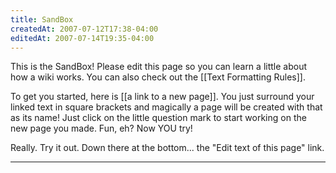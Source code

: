 ```yaml
---
title: SandBox
createdAt: 2007-07-12T17:38-04:00
editedAt: 2007-07-14T19:35-04:00
---
```


This is the SandBox! Please edit this page so you can learn a little about how a wiki works. You can also check out the [[Text Formatting Rules]].

To get you started, here is [[a link to a new page]]. You just surround your linked text in square brackets and magically a page will be created with that as its name! Just click on the little question mark to start working on the new page you made. Fun, eh? Now YOU try!

Really. Try it out. Down there at the bottom... the "Edit text of this page" link.

-----

<editfile name="hello.txt">
</editfile>

